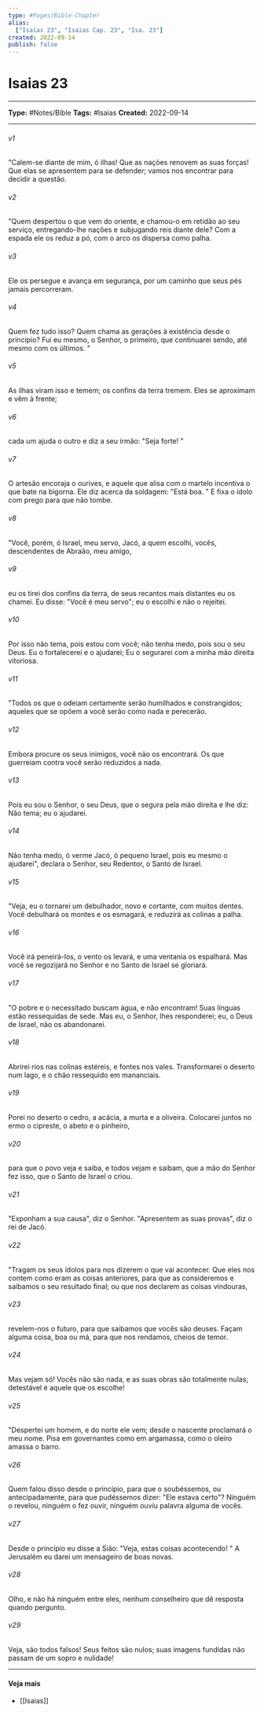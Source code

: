 ```yaml
---
type: #Pages/Bible-Chapter
alias:
  ["Isaias 23", "Isaias Cap. 23", "Isa. 23"]
created: 2022-09-14
publish: false
---
```


# Isaias 23

---

**Type:** #Notes/Bible
**Tags:** #Isaias
**Created:** 2022-09-14

---

###### v1
"Calem-se diante de mim, ó ilhas! Que as nações renovem as suas forças! Que elas se apresentem para se defender; vamos nos encontrar para decidir a questão.
###### v2
"Quem despertou o que vem do oriente, e chamou-o em retidão ao seu serviço, entregando-lhe nações e subjugando reis diante dele? Com a espada ele os reduz a pó, com o arco os dispersa como palha.
###### v3
Ele os persegue e avança em segurança, por um caminho que seus pés jamais percorreram.
###### v4
Quem fez tudo isso? Quem chama as gerações à existência desde o princípio? Fui eu mesmo, o Senhor, o primeiro, que continuarei sendo, até mesmo com os últimos. "
###### v5
As ilhas viram isso e temem; os confins da terra tremem. Eles se aproximam e vêm à frente;
###### v6
cada um ajuda o outro e diz a seu irmão: "Seja forte! "
###### v7
O artesão encoraja o ourives, e aquele que alisa com o martelo incentiva o que bate na bigorna. Ele diz acerca da soldagem: "Está boa. " E fixa o ídolo com prego para que não tombe.
###### v8
"Você, porém, ó Israel, meu servo, Jacó, a quem escolhi, vocês, descendentes de Abraão, meu amigo,
###### v9
eu os tirei dos confins da terra, de seus recantos mais distantes eu os chamei. Eu disse: "Você é meu servo"; eu o escolhi e não o rejeitei.
###### v10
Por isso não tema, pois estou com você; não tenha medo, pois sou o seu Deus. Eu o fortalecerei e o ajudarei; Eu o segurarei com a minha mão direita vitoriosa.
###### v11
"Todos os que o odeiam certamente serão humilhados e constrangidos; aqueles que se opõem a você serão como nada e perecerão.
###### v12
Embora procure os seus inimigos, você não os encontrará. Os que guerreiam contra você serão reduzidos a nada.
###### v13
Pois eu sou o Senhor, o seu Deus, que o segura pela mão direita e lhe diz: Não tema; eu o ajudarei.
###### v14
Não tenha medo, ó verme Jacó, ó pequeno Israel, pois eu mesmo o ajudarei", declara o Senhor, seu Redentor, o Santo de Israel.
###### v15
"Veja, eu o tornarei um debulhador, novo e cortante, com muitos dentes. Você debulhará os montes e os esmagará, e reduzirá as colinas a palha.
###### v16
Você irá peneirá-los, o vento os levará, e uma ventania os espalhará. Mas você se regozijará no Senhor e no Santo de Israel se gloriará.
###### v17
"O pobre e o necessitado buscam água, e não encontram! Suas línguas estão ressequidas de sede. Mas eu, o Senhor, lhes responderei; eu, o Deus de Israel, não os abandonarei.
###### v18
Abrirei rios nas colinas estéreis, e fontes nos vales. Transformarei o deserto num lago, e o chão ressequido em mananciais.
###### v19
Porei no deserto o cedro, a acácia, a murta e a oliveira. Colocarei juntos no ermo o cipreste, o abeto e o pinheiro,
###### v20
para que o povo veja e saiba, e todos vejam e saibam, que a mão do Senhor fez isso, que o Santo de Israel o criou.
###### v21
"Exponham a sua causa", diz o Senhor. "Apresentem as suas provas", diz o rei de Jacó.
###### v22
"Tragam os seus ídolos para nos dizerem o que vai acontecer. Que eles nos contem como eram as coisas anteriores, para que as consideremos e saibamos o seu resultado final; ou que nos declarem as coisas vindouras,
###### v23
revelem-nos o futuro, para que saibamos que vocês são deuses. Façam alguma coisa, boa ou má, para que nos rendamos, cheios de temor.
###### v24
Mas vejam só! Vocês não são nada, e as suas obras são totalmente nulas; detestável é aquele que os escolhe!
###### v25
"Despertei um homem, e do norte ele vem; desde o nascente proclamará o meu nome. Pisa em governantes como em argamassa, como o oleiro amassa o barro.
###### v26
Quem falou disso desde o princípio, para que o soubéssemos, ou antecipadamente, para que pudéssemos dizer: "Ele estava certo"? Ninguém o revelou, ninguém o fez ouvir, ninguém ouviu palavra alguma de vocês.
###### v27
Desde o princípio eu disse a Sião: "Veja, estas coisas acontecendo! " A Jerusalém eu darei um mensageiro de boas novas.
###### v28
Olho, e não há ninguém entre eles, nenhum conselheiro que dê resposta quando pergunto.
###### v29
Veja, são todos falsos! Seus feitos são nulos; suas imagens fundidas não passam de um sopro e nulidade!


---

#### Veja mais

- [[Isaias]]
